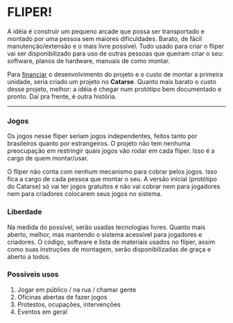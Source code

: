# FLIPER!

A idéia é construir um pequeno arcade que possa ser transportado e montado por uma pessoa sem maiores dificuldades. Barato, de fácil manutenção/extensão e o mais livre possível. Tudo usado para criar o fliper vai ser disponibilizado para uso de outras pessoas que queiram criar o seu: software, planos de hardware, manuais de como montar.

Para [financiar](https://github.com/marxistpokemon/Fliper/wiki/Financiamento) o desenvolvimento do projeto e o custo de montar a primeira unidade, seria criado um projeto no **Catarse**. Quanto mais barato o custo desse projeto, melhor: a idéia é chegar num protótipo bem documentado e pronto. Daí pra frente, é outra história.

---

### Jogos

Os jogos nesse fliper seriam jogos independentes, feitos tanto por brasileiros quanto por estrangeiros. O projeto não tem nenhuma preocupação em restringir quais jogos vão rodar em cada fliper. Isso é a cargo de quem montar/usar.

O fliper não conta com nenhum mecanismo para cobrar pelos jogos. Isso fica a cargo de cada pessoa que montar o seu. A versão inicial (protótipo do Catarse) só vai ter jogos gratuitos e não vai cobrar nem para jogadores nem para criadores colocarem seus jogos no sistema.

### Liberdade

Na medida do possível, serão usadas tecnologias livres. Quanto mais aberto, melhor, mas mantendo o sistema acessível para jogadores e criadores. O código, software e lista de materiais usados no fliper, assim como suas instruções de montagem, serão disponibilizadas de graça e aberto a todos.

### Possíveis usos

1. Jogar em público / na rua / chamar gente
2. Oficinas abertas de fazer jogos
3. Protestos, ocupações, intervenções
4. Eventos em geral
